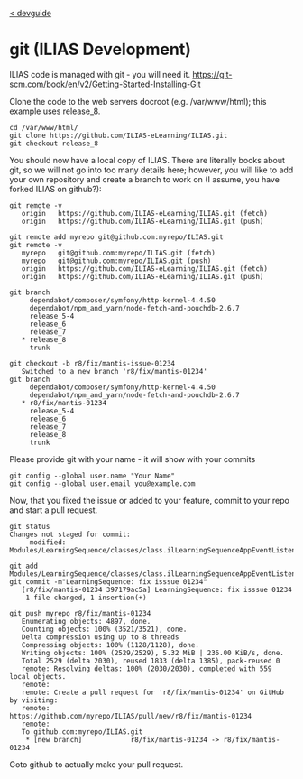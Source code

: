 [< devguide](../devguide.md#tools)

# git (ILIAS Development)

ILIAS code is managed with git - you will need it.
https://git-scm.com/book/en/v2/Getting-Started-Installing-Git

Clone the code to the web servers docroot (e.g. /var/www/html); this example uses release_8.
```
cd /var/www/html/
git clone https://github.com/ILIAS-eLearning/ILIAS.git
git checkout release_8
```

You should now have a local copy of ILIAS.
There are literally books about git, so we will not go into too many details here;
however, you will like to add your own repository and create a branch to work on
(I assume, you have forked ILIAS on github?):
```
git remote -v
   origin   https://github.com/ILIAS-eLearning/ILIAS.git (fetch)
   origin   https://github.com/ILIAS-eLearning/ILIAS.git (push)

git remote add myrepo git@github.com:myrepo/ILIAS.git
git remote -v
   myrepo   git@github.com:myrepo/ILIAS.git (fetch)
   myrepo   git@github.com:myrepo/ILIAS.git (push)
   origin   https://github.com/ILIAS-eLearning/ILIAS.git (fetch)
   origin   https://github.com/ILIAS-eLearning/ILIAS.git (push)

git branch
     dependabot/composer/symfony/http-kernel-4.4.50
     dependabot/npm_and_yarn/node-fetch-and-pouchdb-2.6.7
     release_5-4
     release_6
     release_7
   * release_8
     trunk

git checkout -b r8/fix/mantis-issue-01234
   Switched to a new branch 'r8/fix/mantis-01234'
git branch
     dependabot/composer/symfony/http-kernel-4.4.50
     dependabot/npm_and_yarn/node-fetch-and-pouchdb-2.6.7
   * r8/fix/mantis-01234
     release_5-4
     release_6
     release_7
     release_8
     trunk
```

Please provide git with your name - it will show with your commits
```
git config --global user.name "Your Name"
git config --global user.email you@example.com
```

Now, that you fixed the issue or added to your feature, commit to your repo and
start a pull request.
```
git status
Changes not staged for commit:
     modified:   Modules/LearningSequence/classes/class.ilLearningSequenceAppEventListener.php

git add Modules/LearningSequence/classes/class.ilLearningSequenceAppEventListener.php
git commit -m"LearningSequence: fix isssue 01234"
   [r8/fix/mantis-01234 397179ac5a] LearningSequence: fix isssue 01234
    1 file changed, 1 insertion(+)

git push myrepo r8/fix/mantis-01234
   Enumerating objects: 4897, done.
   Counting objects: 100% (3521/3521), done.
   Delta compression using up to 8 threads
   Compressing objects: 100% (1128/1128), done.
   Writing objects: 100% (2529/2529), 5.32 MiB | 236.00 KiB/s, done.
   Total 2529 (delta 2030), reused 1833 (delta 1385), pack-reused 0
   remote: Resolving deltas: 100% (2030/2030), completed with 559 local objects.
   remote: 
   remote: Create a pull request for 'r8/fix/mantis-01234' on GitHub by visiting:
   remote:      https://github.com/myrepo/ILIAS/pull/new/r8/fix/mantis-01234
   remote: 
   To github.com:myrepo/ILIAS.git
    * [new branch]            r8/fix/mantis-01234 -> r8/fix/mantis-01234

```
Goto github to actually make your pull request.


